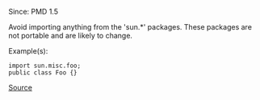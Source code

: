 Since: PMD 1.5

Avoid importing anything from the 'sun.*' packages.  These packages are not portable and are likely to change.

Example(s):
```
import sun.misc.foo;
public class Foo {}
```

[Source](https://pmd.github.io/pmd-5.5.4/pmd-java/rules/java/controversial.html#DontImportSun)
